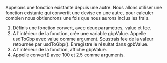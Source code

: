Appelons une fonction existante depuis une autre. Nous allons utiliser une fonction existante qui convertit une devise en une autre, pour calculer combien nous obtiendrons une fois que nous aurons inclus les frais.

1. Définis une fonction convert, avec deux paramètres, value et fee.
2. A l'intérieur de la fonction, crée une variable gbpValue. Appelle usdToGbp avec value comme argument. Soustrais fee de la valeur retournée par usdToGbp(). Enregistre le résultat dans gpbValue.
3. A l'intérieur de la fonction, affiche gbpValue.
4. Appelle convert() avec 100 et 2.5 comme arguments.
